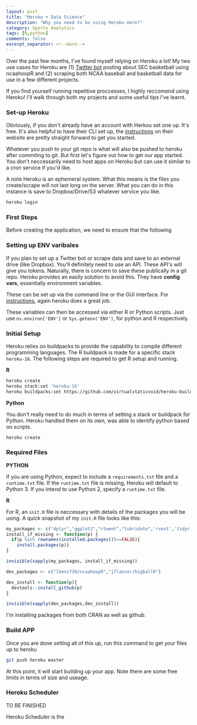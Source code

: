 ```yaml
---
layout: post
title: "Heroku + Data Science"
description: "Why you need to be using Heroku more?"
category: Sports Analytics
tags: [R,python]
comments: false
excerpt_separator: <!--more-->
---
```


Over the past few months, I've found myself relying on Heroku a lot! My two use cases for Heroku are (1) [Twitter bot](https://twitter.com/ChartsSec) posting about SEC basketball using ncaahoopR and (2) scraping both NCAA baseball and basketball data for use in a few different projects. 

If you find yourself running repetitive proccesses, I highly reccomend using Heroku! I'll walk through both my projects and some useful tips I've learnt. 

<!--more-->

### Set-up Heroku       

Obviously, if you don't already have an account with Herkou set one up. It's free. It's also helpful to have their CLI set up, the [instructions](https://devcenter.heroku.com/articles/heroku-cli) on their website are pretty straight forward to get you started. 

Whatever you push to your git repo is what will also be pushed to heroku after commiting to git. But first let's figure out how to get our app started. You don't neccessarily need to host apps on Heroku but can use it similar to a cron service if you'd like. 

A note Heroku is an ephemeral system. What this means is the files you create/scrape will not last long on the server. What you can do in this instance is save to Dropbox/Drive/S3 whatever service you like. 

```bash
heroku login
```

### First Steps 

Before creating the application, we need to ensure that the following 

### Setting up ENV varibales 

If you plan to set up a Twitter bot or scrape data and save to an external drive (like Dropbox). You'll definitely need to use an API. These API's will give you tokens. Naturally, there is concern to save these publically in a git repo. Heroku provides an easily solution to avoid this. They have **config vars**, essentially environment variables. 

These can be set up via the command line or the GUI interface. For [instructions](https://devcenter.heroku.com/articles/config-vars), again heroku does a great job. 

These variables can then be accessed via either R or Python scripts. Just use `os.environ['ENV']` or `Sys.getenv('ENV')`, for python and R respectively. 

### Initial Setup 

Heroku relies on buildpacks to provide the capability to compile different programming languages. The R buildpack is made for a specific stack `heroku-16`. The following steps are required to get R setup and running. 

**R** 

```bash
heroku create
heroku stack:set 'heroku-16'
heroku buildpacks:set https://github.com/virtualstaticvoid/heroku-buildpack-r.git#heroku-16
```

**Python** 

You don't really need to do much in terms of setting a stack or buildpack for Python. Heroku handled them on its own, was able to identify python based on scripts.

```bash
heroku create
```


### Required Files

**PYTHON**

If you are using Python, expect to include a `requirements.txt` file and a `runtime.txt` file. If the `runtime.txt` file is missing, Heroku will default to Python 3. If you intend to use Python 2, specify a `runtime.txt` file.

**R**

For R, an `init.R` file is neccessary with details of the packages you will be using. A quick snapshot of my `init.R` file looks like this: 

```r
my_packages <- c("dplyr","ggplot2","rtweet","lubridate",'rvest','tidyr','devtools')
install_if_missing <- function(p) {
  if(p %in% rownames(installed.packages())==FALSE){
    install.packages(p)}
}

invisible(sapply(my_packages, install_if_missing))

dev_packages <- c("lbenz730/ncaahoopR","jflancer/bigballR")

dev_install <- function(p){
  devtools::install_github(p)
}

invisible(sapply(dev_packages,dev_install))
```

I'm installing packages from both CRAN as well as github.

### Build APP

Once you are done setting all of this up, run this command to get your files up to heroku

```bash
git push heroku master
``` 

At this point, it will start building up your app. Note there are some free limits in terms of size and useage. 


### Heroku Scheduler 

TO BE FINISHED

Heroku Scheduler is the 